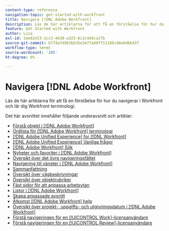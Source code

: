 ```yaml
---
content-type: reference
navigation-topic: get-started-with-workfront
title: Navigera [!DNL Adobe Workfront]
description: Läs de här artiklarna för att få en förståelse för hur du navigerar i Workfront och lär dig Workfront terminologi.
feature: Get Started with Workfront
author: Lisa
exl-id: 2ee82e53-1cc3-4438-a325-8c2c4d4ca1fb
source-git-commit: b774a74863bb35e3477a69ff11189c40a6d66437
workflow-type: tm+mt
source-wordcount: '105'
ht-degree: 0%

---
```


# Navigera [!DNL Adobe Workfront]

Läs de här artiklarna för att få en förståelse för hur du navigerar i Workfront och lär dig Workfront terminologi.

Det här avsnittet innehåller följande underavsnitt och artiklar:

* [Förstå objekt i [!DNL Adobe Workfront]](../../workfront-basics/navigate-workfront/workfront-navigation/understand-objects.md)
* [Ordlista för [!DNL Adobe Workfront] terminologi](../../workfront-basics/navigate-workfront/workfront-navigation/workfront-terminology-glossary.md)
* [[!DNL Adobe Unified Experience] for [!DNL Workfront]](/help/quicksilver/workfront-basics/navigate-workfront/workfront-navigation/adobe-unified-experience.md)
* [[!DNL Adobe Unified Experience] Vanliga frågor](/help/quicksilver/workfront-basics/navigate-workfront/workfront-navigation/unified-experience-faq.md)
* [[!DNL Adobe Workfront] Sök](../../workfront-basics/navigate-workfront/search/search.md)
* [Nyheter och favoriter i [!DNL Adobe Workfront]](../../workfront-basics/navigate-workfront/recent-and-favorites/recent-and-favorites.md)
* [Översikt över det övre navigeringsfältet](../../workfront-basics/the-new-workfront-experience/global-navigation-overview.md)
* [Navigering till vänster i [!DNL Adobe Workfront]](../../workfront-basics/the-new-workfront-experience/simplified-left-navigation.md)
* [Sammanfattning](../../workfront-basics/the-new-workfront-experience/summary-overview.md)
* [Översikt över vägbeskrivningar](../../workfront-basics/the-new-workfront-experience/breadcrumb-overview.md)
* [Översikt över objektrubriker](../../workfront-basics/the-new-workfront-experience/new-object-headers.md)
* [Fäst sidor för att anpassa arbetsytan](../../workfront-basics/the-new-workfront-experience/pin-pages.md)
* [Listor i [!DNL Adobe Workfront]](../../workfront-basics/navigate-workfront/use-lists/lists.md)
* [Skapa anpassade avsnitt](/help/quicksilver/workfront-basics/manage-your-account-and-profile/configuring-your-user-profile/create-custom-tabs.md)
* [Åtkomst [!DNL Adobe Workfront] help](../../workfront-basics/navigate-workfront/workfront-navigation/access-workfront-help.md)
* [Översikt över projekt-, uppgifts- och utgivningsdatum i [!DNL Adobe Workfront]](../../workfront-basics/navigate-workfront/workfront-navigation/definitions-pti-dates.md)
* [Förstå navigeringen för en [!UICONTROL Work]-licensanvändare](../../workfront-basics/navigate-workfront/workfront-navigation/worker-global-navigation-bar.md)
* [Förstå navigeringen för en [!UICONTROL Review]-licensanvändare](../../workfront-basics/navigate-workfront/workfront-navigation/reviewer-global-navigation-bar.md)

